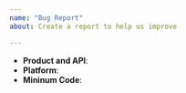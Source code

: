 ```yaml
---
name: "Bug Report"
about: Create a report to help us improve

---
```


<!--
Thank you for reporting a possible bug in Alibaba Cloud C++ SDK
Please fill in as much of the template below as you can.
Product and API: the product and API you are working on when bug occurs
Platform: output of `uname -a` (UNIX), or version and 32 or 64-bit (Windows)
If possible, please provide code that demonstrates the problem, keeping it as
simple and free of external dependencies as you can.
If crash, please provide the stack trace.
If build error, please provide compiler infomation: compiler and version, etc
-->

* **Product and API**:
* **Platform**:
* **Mininum Code**:

<!-- Please provide more details below this comment. -->